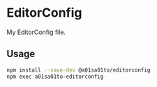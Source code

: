 # EditorConfig

My EditorConfig file.

## Usage

```sh
npm install --save-dev @a01sa01to/editorconfig
npm exec a01sa01to-editorconfig
```
